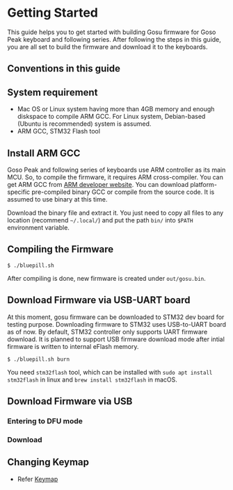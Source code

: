 # Getting Started

This guide helps you to get started with building Gosu firmware for Goso Peak
keyboard and following series. After following the steps in this guide, you are
all set to build the firmware and download it to the keyboards.

## Conventions in this guide

## System requirement

-   Mac OS or Linux system having more than 4GB memory and enough diskspace to
    compile ARM GCC. For Linux system, Debian-based (Ubuntu is recommended)
    system is assumed.
-   ARM GCC, STM32 Flash tool

## Install ARM GCC

Goso Peak and following series of keyboards use ARM controller as its main MCU.
So, to compile the firmware, it requires ARM cross-compiler. You can get ARM GCC
from [ARM developer website][]. You can download platform-specific pre-compiled
binary GCC or compile from the source code. It is assumed to use binary at this
time. 

[ARM developer website]: https://developer.arm.com/open-source/gnu-toolchain/gnu-rm/downloads

Download the binary file and extract it. You just need to copy all files to any
location (recommend `~/.local/`) and put the path `bin/` into `$PATH`
environment variable.

## Compiling the Firmware

```console
$ ./bluepill.sh
```

After compiling is done, new firmware is created under `out/gosu.bin`. 

## Download Firmware via USB-UART board

At this moment, gosu firmware can be downloaded to STM32 dev board for testing
purpose. Downloading firmware to STM32 uses USB-to-UART board as of now. By
default, STM32 controller only supports UART firmware download. It is planned to
support USB firmware download mode after intial firmware is written to internal
eFlash memory.

```console
$ ./bluepill.sh burn
```

You need `stm32flash` tool, which can be installed with `sudo apt install
stm32flash` in linux and `brew install stm32flash` in macOS.

## Download Firmware via USB

### Entering to DFU mode

### Download

## Changing Keymap

- Refer [Keymap](Keymap.md)
